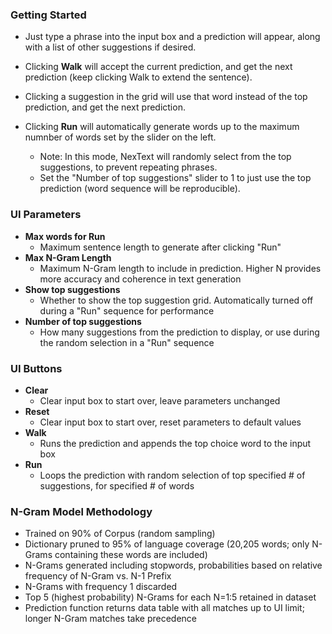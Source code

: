 ### Getting Started

* Just type a phrase into the input box and a prediction will appear, along with a list of other suggestions if desired.

* Clicking **Walk** will accept the current prediction, and get the next prediction (keep clicking Walk to extend the sentence).
* Clicking a suggestion in the grid will use that word instead of the top prediction, and get the next prediction.
* Clicking **Run** will automatically generate words up to the maximum numnber of words set by the slider on the left.
    + Note: In this mode, NexText will randomly select from the top suggestions, to prevent repeating phrases.
    + Set the "Number of top suggestions" slider to 1 to just use the top prediction (word sequence will be reproducible).

### UI Parameters

* **Max words for Run**
    + Maximum sentence length to generate after clicking "Run"
* **Max N-Gram Length**
    + Maximum N-Gram length to include in prediction.  Higher N provides more accuracy and coherence in text generation
* **Show top suggestions**
    + Whether to show the top suggestion grid.  Automatically turned off during a "Run" sequence for performance
* **Number of top suggestions**
    + How many suggestions from the prediction to display, or use during the random selection in a "Run" sequence

### UI Buttons

* **Clear**
    + Clear input box to start over, leave parameters unchanged
* **Reset**
    + Clear input box to start over, reset parameters to default values
* **Walk**
    + Runs the prediction and appends the top choice word to the input box
* **Run**
    + Loops the prediction with random selection of top specified # of suggestions, for specified # of words

### N-Gram Model Methodology

* Trained on 90% of Corpus (random sampling)
* Dictionary pruned to 95% of language coverage (20,205 words; only N-Grams containing these words are included)
* N-Grams generated including stopwords, probabilities based on relative frequency of N-Gram vs. N-1 Prefix
* N-Grams with frequency 1 discarded
* Top 5 (highest probability) N-Grams for each N=1:5 retained in dataset
* Prediction function returns data table with all matches up to UI limit; longer N-Gram matches take precedence
